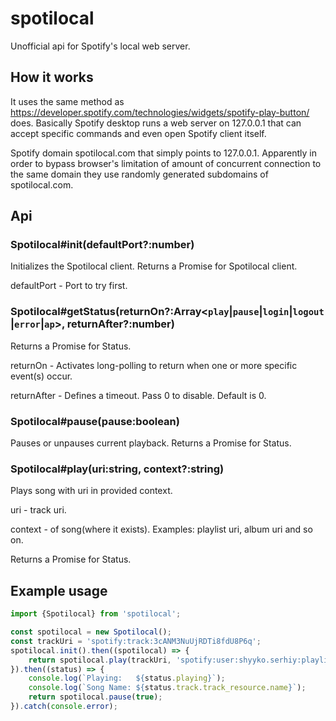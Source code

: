 # spotilocal
Unofficial api for Spotify's local web server.

## How it works
It uses the same method as https://developer.spotify.com/technologies/widgets/spotify-play-button/ does. 
Basically Spotify desktop runs a web server on 127.0.0.1 that can accept specific commands and even open 
Spotify client itself.  

Spotify domain spotilocal.com that simply points to 127.0.0.1. Apparently in order to bypass browser's 
limitation of amount of concurrent connection to the same domain they use randomly generated subdomains 
of spotilocal.com. 

## Api

### Spotilocal#init(defaultPort?:number)

Initializes the Spotilocal client. Returns a Promise for Spotilocal client.

defaultPort - Port to try first.

### Spotilocal#getStatus(returnOn?:Array<`play`|`pause`|`login`|`logout`|`error`|`ap`>, returnAfter?:number)

Returns a Promise for Status.

returnOn - Activates long-polling to return when one or more specific event(s) occur.

returnAfter - Defines a timeout. Pass 0 to disable. Default is 0.

### Spotilocal#pause(pause:boolean)

Pauses or unpauses current playback. Returns a Promise for Status.  

### Spotilocal#play(uri:string, context?:string)

Plays song with uri in provided context.

uri - track uri.

context - of song(where it exists). Examples: playlist uri, album uri and so on. 

Returns a Promise for Status. 

## Example usage 


```ts
import {Spotilocal} from 'spotilocal';

const spotilocal = new Spotilocal();
const trackUri = 'spotify:track:3cANM3NuUjRDTi8fdU8P6q';
spotilocal.init().then((spotilocal) => {
    return spotilocal.play(trackUri, 'spotify:user:shyyko.serhiy:playlist:4SdN0Re3tJg9uG08z2Gkr1')
}).then((status) => {
    console.log(`Playing:   ${status.playing}`);
    console.log(`Song Name: ${status.track.track_resource.name}`);
    return spotilocal.pause(true);
}).catch(console.error);
```


